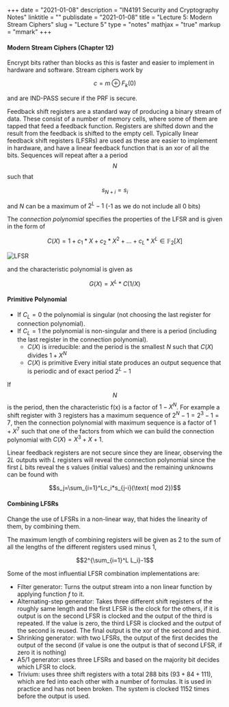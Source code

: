 +++
date = "2021-01-08"
description = "IN4191 Security and Cryptography Notes"
linktitle = ""
publisdate = "2021-01-08"
title = "Lecture 5: Modern Stream Ciphers"
slug = "Lecture 5"
type = "notes"
mathjax = "true"
markup = "mmark"
+++

#### Modern Stream Ciphers (Chapter 12)

Encrypt bits rather than blocks as this is faster and easier to implement in hardware and software. Stream ciphers work by

$$c=m\oplus F_k(0)$$

and are IND-PASS secure if the PRF is secure.

Feedback shift registers are a standard way of producing a binary stream of data. These consist of a number of memory cells, where some of them are tapped that feed a feedback function. Registers are shifted down and the result from the feedback is shifted to the empty cell. Typically linear feedback shift registers (LFSRs) are used as these are easier to implement in hardware, and have a linear feedback function that is an xor of all the bits. Sequences will repeat after a a period $$N$$ such that

$$s_{N+i}=s_i$$

and $N$ can be a maximum of $2^L-1$ (-1 as we do not include all 0 bits)

The _connection polynomial_ specifies the properties of the LFSR and is given in the form of

$$C(X)=1+c_1*X+c_2*X^2+...+c_L*X^L\in\mathbb{F}_2[X]$$

![LFSR](/images/IN4191/LFSR.png)

and the characteristic polynomial is given as

$$G(X)=X^L*C(1/X)$$

#### Primitive Polynomial

- If $C_L=0$ the polynomial is singular (not choosing the last register for connection polynomial).
- If $C_L=1$ the polynomial is non-singular and there is a period (including the last register in the connection polynomial).
  - $C(X)$ is irreducible: and the period is the smallest $N$ such that $C(X)$ divides $1+X^N$
  - $C(X)$ is primitive Every initial state produces an output sequence that is periodic and of exact period $2^L-1$

If $$N$$ is the period, then the characteristic f(x) is a factor of $1-X^N$. For example a shift register with 3 registers has a maximum sequence of $2^N -1=2^3 -1=7$, then the connection polynomial with maximum sequence is a factor of $1+X^7$ such that one of the factors from which we can build the connection polynomial with $C(X)=X^3+X+1$.

Linear feedback registers are not secure since they are linear, observing the $2L$ outputs with $L$ registers will reveal the connection polynomial since the first $L$ bits reveal the s values (initial values) and the remaining unknowns can be found with

$$s_j=\sum_{i=1}^Lc_i*s_{j-i}(\text{ mod 2})$$

#### Combining LFSRs

Change the use of LFSRs in a non-linear way, that hides the linearity of them, by combining them.

The maximum length of combining registers will be given as 2 to the sum of all the lengths of the different registers used minus 1,

$$2^{\sum_{i=1}^L L_i}-1$$

Some of the most influential LFSR combination implementations are:

- Filter generator: Turns the output stream into a non linear function by applying function $f$ to it.
- Alternating-step generator: Takes three different shift registers of the roughly same length and the first LFSR is the clock for the others, if it is output is on the second LFSR is clocked and the output of the third is repeated. If the value is zero, the third LFSR is clocked and the output of the second is reused. The final output is the xor of the second and third.
- Shrinking generator: with two LFSRs, the output of the first decides the output of the second (if value is one the output is that of second LFSR, if zero it is nothing)
- A5/1 generator: uses three LFSRs and based on the majority bit decides which LFSR to clock.
- Trivium: uses three shift registers with a total 288 bits ($93+84+111$), which are fed into each other with a number of formulas. It is used in practice and has not been broken. The system is clocked 1152 times before the output is used.
